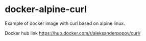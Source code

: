 # docker-alpine-curl

Example of docker image with curl based on alpine linux.

Docker hub link https://hub.docker.com/r/aleksanderpopov/curl/
